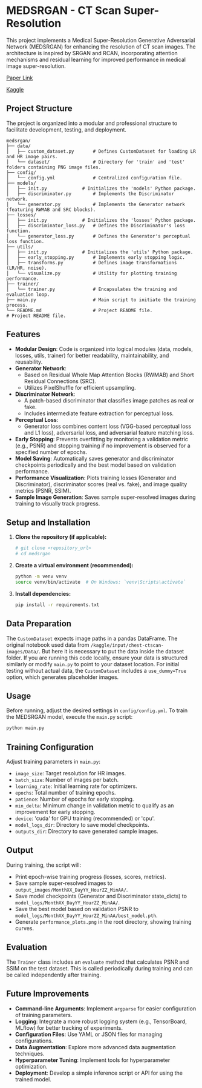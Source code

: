 # MEDSRGAN - CT Scan Super-Resolution

This project implements a Medical Super-Resolution Generative Adversarial Network (MEDSRGAN) for enhancing the resolution of CT scan images. The architecture is inspired by SRGAN and RCAN, incorporating attention mechanisms and residual learning for improved performance in medical image super-resolution.

[Paper Link](https://paperswithcode.com/paper/medsrgan-medical-images-super-resolution)

[Kaggle](https://www.kaggle.com/code/parsakh/medsrgan-ct-scan)
## Project Structure

The project is organized into a modular and professional structure to facilitate development, testing, and deployment.

```
medsrgan/
├── data/
│   ├── custom_dataset.py       # Defines CustomDataset for loading LR and HR image pairs.
│   └── dataset/                # Directory for 'train' and 'test' folders containing PNG image files.
├── config/
│   └── config.yml              # Centralized configuration file.
├── models/
│   ├── init.py             # Initializes the 'models' Python package.
│   ├── discriminator.py        # Implements the Discriminator network.
│   └── generator.py            # Implements the Generator network (featuring RWMAB and SRC blocks).
├── losses/
│   ├── init.py             # Initializes the 'losses' Python package.
│   ├── discriminator_loss.py   # Defines the Discriminator's loss function.
│   └── generator_loss.py       # Defines the Generator's perceptual loss function.
├── utils/
│   ├── init.py             # Initializes the 'utils' Python package.
│   ├── early_stopping.py       # Implements early stopping logic.
│   ├── transforms.py           # Defines image transformations (LR/HR, noise).
│   └── visualize.py            # Utility for plotting training performance.
├── trainer/
│   └── trainer.py              # Encapsulates the training and evaluation loop.
├── main.py                     # Main script to initiate the training process.
└── README.md                   # Project README file.                 # Project README file.
```

## Features

-   **Modular Design**: Code is organized into logical modules (data, models, losses, utils, trainer) for better readability, maintainability, and reusability.
-   **Generator Network**:
    -   Based on Residual Whole Map Attention Blocks (RWMAB) and Short Residual Connections (SRC).
    -   Utilizes PixelShuffle for efficient upsampling.
-   **Discriminator Network**:
    -   A patch-based discriminator that classifies image patches as real or fake.
    -   Includes intermediate feature extraction for perceptual loss.
-   **Perceptual Loss**:
    -   Generator loss combines content loss (VGG-based perceptual loss and L1 loss), adversarial loss, and adversarial feature matching loss.
-   **Early Stopping**: Prevents overfitting by monitoring a validation metric (e.g., PSNR) and stopping training if no improvement is observed for a specified number of epochs.
-   **Model Saving**: Automatically saves generator and discriminator checkpoints periodically and the best model based on validation performance.
-   **Performance Visualization**: Plots training losses (Generator and Discriminator), discriminator scores (real vs. fake), and image quality metrics (PSNR, SSIM).
-   **Sample Image Generation**: Saves sample super-resolved images during training to visually track progress.

## Setup and Installation

1.  **Clone the repository (if applicable):**
    ```bash
    # git clone <repository_url>
    # cd medsrgan
    ```

2.  **Create a virtual environment (recommended):**
    ```bash
    python -m venv venv
    source venv/bin/activate  # On Windows: `venv\Scripts\activate`
    ```

3.  **Install dependencies:**
    ```bash
    pip install -r requirements.txt
    ```

## Data Preparation

The `CustomDataset` expects image paths in a pandas DataFrame.
The original notebook used data from `/kaggle/input/chest-ctscan-images/Data/`. But here it is necessary to put the data inside the dataset folder.
If you are running this code locally, ensure your data is structured similarly or modify `main.py` to point to your dataset location.
For initial testing without actual data, the `CustomDataset` includes a `use_dummy=True` option, which generates placeholder images.

## Usage

Before running, adjust the desired settings in `config/config.yml`. To train the MEDSRGAN model, execute the `main.py` script:

```bash
python main.py
```

## Training Configuration

Adjust training parameters in `main.py`:

-   `image_size`: Target resolution for HR images.
-   `batch_size`: Number of images per batch.
-   `learning_rate`: Initial learning rate for optimizers.
-   `epochs`: Total number of training epochs.
-   `patience`: Number of epochs for early stopping.
-   `min_delta`: Minimum change in validation metric to qualify as an improvement for early stopping.
-   `device`: 'cuda' for GPU training (recommended) or 'cpu'.
-   `model_logs_dir`: Directory to save model checkpoints.
-   `outputs_dir`: Directory to save generated sample images.

## Output

During training, the script will:
-   Print epoch-wise training progress (losses, scores, metrics).
-   Save sample super-resolved images to `output_images/MonthXX_DayYY_HourZZ_MinAA/`.
-   Save model checkpoints (Generator and Discriminator state_dicts) to `model_logs/MonthXX_DayYY_HourZZ_MinAA/`.
-   Save the best model based on validation PSNR to `model_logs/MonthXX_DayYY_HourZZ_MinAA/best_model.pth`.
-   Generate `performance_plots.png` in the root directory, showing training curves.

## Evaluation

The `Trainer` class includes an `evaluate` method that calculates PSNR and SSIM on the test dataset. This is called periodically during training and can be called independently after training.

## Future Improvements

-   **Command-line Arguments**: Implement `argparse` for easier configuration of training parameters.
-   **Logging**: Integrate a more robust logging system (e.g., TensorBoard, MLflow) for better tracking of experiments.
-   **Configuration Files**: Use YAML or JSON files for managing configurations.
-   **Data Augmentation**: Explore more advanced data augmentation techniques.
-   **Hyperparameter Tuning**: Implement tools for hyperparameter optimization.
-   **Deployment**: Develop a simple inference script or API for using the trained model.
